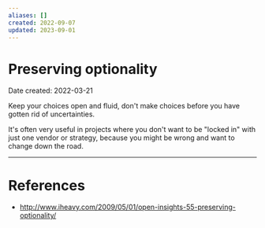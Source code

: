 ```yaml
---
aliases: []
created: 2022-09-07
updated: 2023-09-01
---
```


# Preserving optionality
Date created: 2022-03-21

Keep your choices open and fluid, don't make choices before you have gotten rid of uncertainties.

It's often very useful in projects where you don't want to be "locked in" with just one vendor or strategy, because you might be wrong and want to change down the road.

---
# References
* http://www.iheavy.com/2009/05/01/open-insights-55-preserving-optionality/